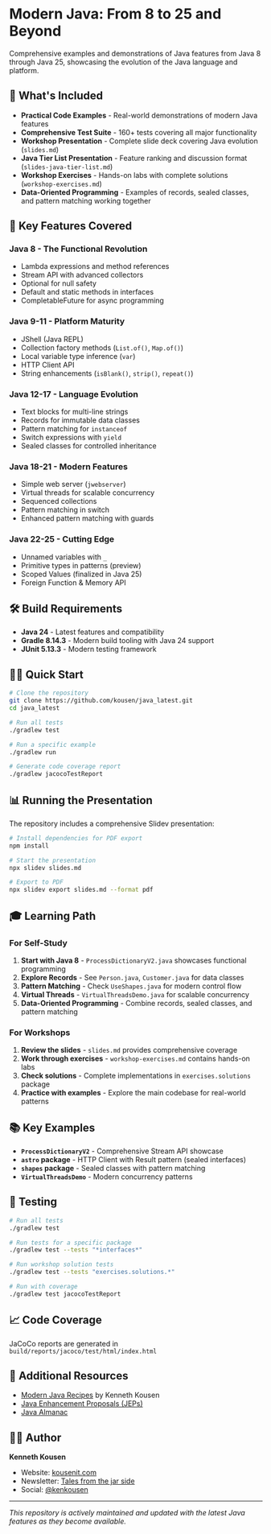 # Modern Java: From 8 to 25 and Beyond

Comprehensive examples and demonstrations of Java features from Java 8 through Java 25, showcasing the evolution of the Java language and platform.

## 🚀 What's Included

- **Practical Code Examples** - Real-world demonstrations of modern Java features
- **Comprehensive Test Suite** - 160+ tests covering all major functionality  
- **Workshop Presentation** - Complete slide deck covering Java evolution (`slides.md`)
- **Java Tier List Presentation** - Feature ranking and discussion format (`slides-java-tier-list.md`)
- **Workshop Exercises** - Hands-on labs with complete solutions (`workshop-exercises.md`)
- **Data-Oriented Programming** - Examples of records, sealed classes, and pattern matching working together

## 🎯 Key Features Covered

### Java 8 - The Functional Revolution
- Lambda expressions and method references
- Stream API with advanced collectors
- Optional for null safety
- Default and static methods in interfaces
- CompletableFuture for async programming

### Java 9-11 - Platform Maturity
- JShell (Java REPL)
- Collection factory methods (`List.of()`, `Map.of()`)
- Local variable type inference (`var`)
- HTTP Client API
- String enhancements (`isBlank()`, `strip()`, `repeat()`)

### Java 12-17 - Language Evolution
- Text blocks for multi-line strings
- Records for immutable data classes
- Pattern matching for `instanceof`
- Switch expressions with `yield`
- Sealed classes for controlled inheritance

### Java 18-21 - Modern Features
- Simple web server (`jwebserver`)
- Virtual threads for scalable concurrency
- Sequenced collections
- Pattern matching in switch
- Enhanced pattern matching with guards

### Java 22-25 - Cutting Edge
- Unnamed variables with `_`
- Primitive types in patterns (preview)
- Scoped Values (finalized in Java 25)
- Foreign Function & Memory API

## 🛠️ Build Requirements

- **Java 24** - Latest features and compatibility
- **Gradle 8.14.3** - Modern build tooling with Java 24 support
- **JUnit 5.13.3** - Modern testing framework

## 🏃‍♂️ Quick Start

```bash
# Clone the repository
git clone https://github.com/kousen/java_latest.git
cd java_latest

# Run all tests
./gradlew test

# Run a specific example
./gradlew run

# Generate code coverage report
./gradlew jacocoTestReport
```

## 📊 Running the Presentation

The repository includes a comprehensive Slidev presentation:

```bash
# Install dependencies for PDF export
npm install

# Start the presentation
npx slidev slides.md

# Export to PDF
npx slidev export slides.md --format pdf
```

## 🎓 Learning Path

### For Self-Study
1. **Start with Java 8** - `ProcessDictionaryV2.java` showcases functional programming
2. **Explore Records** - See `Person.java`, `Customer.java` for data classes
3. **Pattern Matching** - Check `UseShapes.java` for modern control flow
4. **Virtual Threads** - `VirtualThreadsDemo.java` for scalable concurrency
5. **Data-Oriented Programming** - Combine records, sealed classes, and pattern matching

### For Workshops
1. **Review the slides** - `slides.md` provides comprehensive coverage
2. **Work through exercises** - `workshop-exercises.md` contains hands-on labs
3. **Check solutions** - Complete implementations in `exercises.solutions` package
4. **Practice with examples** - Explore the main codebase for real-world patterns

## 📚 Key Examples

- **`ProcessDictionaryV2`** - Comprehensive Stream API showcase
- **`astro` package** - HTTP Client with Result pattern (sealed interfaces)
- **`shapes` package** - Sealed classes with pattern matching
- **`VirtualThreadsDemo`** - Modern concurrency patterns

## 🧪 Testing

```bash
# Run all tests
./gradlew test

# Run tests for a specific package
./gradlew test --tests "*interfaces*"

# Run workshop solution tests
./gradlew test --tests "exercises.solutions.*"

# Run with coverage
./gradlew test jacocoTestReport
```

## 📈 Code Coverage

JaCoCo reports are generated in `build/reports/jacoco/test/html/index.html`

## 📖 Additional Resources

- [Modern Java Recipes](https://kousenit.com) by Kenneth Kousen
- [Java Enhancement Proposals (JEPs)](https://openjdk.org/projects/jdk/)
- [Java Almanac](https://javaalmanac.io)

## 👨‍💻 Author

**Kenneth Kousen**
- Website: [kousenit.com](https://kousenit.com)
- Newsletter: [Tales from the jar side](https://kenkousen.substack.com)
- Social: [@kenkousen](https://twitter.com/kenkousen)

---

*This repository is actively maintained and updated with the latest Java features as they become available.*
